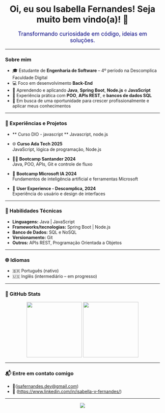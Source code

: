 
<h1 align="center">Oi, eu sou Isabella Fernandes! Seja muito bem vindo(a)! 👋 </h1>
<p align="center" style="color:#000080; font-size:18px;">
  Transformando curiosidade em código, ideias em soluções.
</p>


---

### Sobre mim
- 🎓 Estudante de **Engenharia de Software** – 4º período na Descomplica Faculdade Digital  
- 💻 Foco em desenvolvimento **Back-End**
- 🌱 Aprendendo e aplicando **Java**, **Spring Boot**, **Node.js** e **JavaScript**
- 🔧 Experiência prática com **POO**, **APIs REST**, e **bancos de dados SQL**
- 🚀 Em busca de uma oportunidade para crescer profissionalmente e aplicar meus conhecimentos

---

### 💼 Experiências e Projetos
- ** Curso DIO - javascript **
Javascript, node.js
   
- 🌐 **Curso Ada Tech 2025**  
  JavaScript, lógica de programação, Node.js

- 👨‍🏫 **Bootcamp Santander 2024**  
  Java, POO, APIs, Git e controle de fluxo
  
- 🤖 **Bootcamp Microsoft IA 2024**  
  Fundamentos de inteligência artificial e ferramentas Microsoft
  
- 🎨 **User Experience - Descomplica, 2024**  
  Experiência do usuário e design de interfaces

---

### 🧠 Habilidades Técnicas

- **Linguagens:** Java | JavaScript  
- **Frameworks/tecnologias:** Spring Boot | Node.js  
- **Banco de Dados:** SQL  e NoSQL
- **Versionamento:** Git  
- **Outros:** APIs REST, Programação Orientada a Objetos

---
### 🌐 Idiomas

- 🇧🇷 Português (nativo)  
- 🇺🇸 Inglês (intermediário – em progresso)

---

### 🚀 GitHub Stats

<p align="center">
  <img height="180em" src="https://github-readme-stats.vercel.app/api?username=IsabellaFernandesS&show_icons=true&theme=tokyonight&hide_border=true" />
  <img height="180em" src="https://github-readme-stats.vercel.app/api/top-langs/?username=IsabellaFernandesS&layout=compact&theme=tokyonight&hide_border=true"/>
</p>


---

### 📬 Entre em contato comigo

- 📧(isafernandes.dev@gmail.com)  
- 💼 (https://www.linkedin.com/in/isabella-v-fernandes/)

---

<p align="center">
  <img src="https://capsule-render.vercel.app/api?type=waving&color=0A0A0A&height=100&section=footer"/>
</p>
